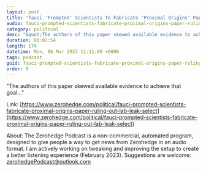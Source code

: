 ```yaml
---
layout: post
title: "Fauci 'Prompted' Scientists To Fabricate 'Proximal Origins' Paper Ruling Out Lab-Leak: House GOP"
audio: fauci-prompted-scientists-fabricate-proximal-origins-paper-ruling-out-lab-leak-select-1
category: political
desc: "&quot;The authors of this paper skewed available evidence to achieve that goal...&quot;"
duration: 00:02:54
length: 174
datetime: Mon, 06 Mar 2023 11:11:00 +0000
tags: podcast
guid: fauci-prompted-scientists-fabricate-proximal-origins-paper-ruling-out-lab-leak-select-0
order: 0
---
```

&quot;The authors of this paper skewed available evidence to achieve that goal...&quot;

Link: [https://www.zerohedge.com/political/fauci-prompted-scientists-fabricate-proximal-origins-paper-ruling-out-lab-leak-select](https://www.zerohedge.com/political/fauci-prompted-scientists-fabricate-proximal-origins-paper-ruling-out-lab-leak-select)

About: The Zerohedge Podcast is a non-commercial, automated program, designed to give people a way to get news from Zerohedge in an audio format.  I am actively working on tweaking and improving the setup to create a better listening experience (February 2023).  Suggestions are welcome: [zerohedgePodcast@outlook.com](mailto:zerohedgePodcast@outlook.com)